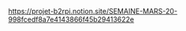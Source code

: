 https://projet-b2rpi.notion.site/SEMAINE-MARS-20-998fcedf8a7e4143866f45b29413622e

<!-- Voici mes notes sur Notions -->